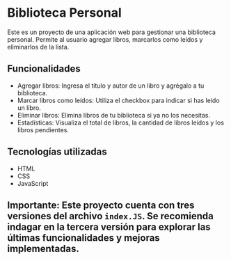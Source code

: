 # Biblioteca Personal

Este es un proyecto de una aplicación web para gestionar una biblioteca personal. Permite al usuario agregar libros, marcarlos como leídos y eliminarlos de la lista.

## Funcionalidades

- Agregar libros: Ingresa el título y autor de un libro y agrégalo a tu biblioteca.
- Marcar libros como leídos: Utiliza el checkbox para indicar si has leído un libro.
- Eliminar libros: Elimina libros de tu biblioteca si ya no los necesitas.
- Estadísticas: Visualiza el total de libros, la cantidad de libros leídos y los libros pendientes.

## Tecnologías utilizadas

- HTML
- CSS
- JavaScript

## **Importante**: Este proyecto cuenta con tres versiones del archivo `index.JS`. Se recomienda indagar en la tercera versión para explorar las últimas funcionalidades y mejoras implementadas.